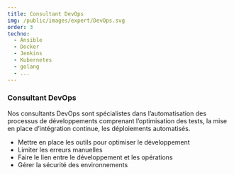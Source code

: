 ```yaml
---
title: Consultant DevOps
img: /public/images/expert/DevOps.svg
order: 3
techno:
  - Ansible
  - Docker
  - Jenkins
  - Kubernetes
  - golang
  - ...
---
```


### Consultant DevOps

Nos consultants DevOps sont spécialistes dans l’automatisation des processus de développements comprenant l’optimisation des tests, la mise en place d’intégration continue, les déploiements automatisés.

- Mettre en place les outils pour optimiser le développement
- Limiter les erreurs manuelles
- Faire le lien entre le développement et les opérations
- Gérer la sécurité des environnements

